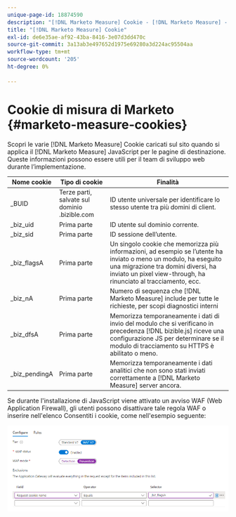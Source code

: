 ```yaml
---
unique-page-id: 18874590
description: "[!DNL Marketo Measure] Cookie - [!DNL Marketo Measure] - Documentazione del prodotto"
title: "[!DNL Marketo Measure] Cookie"
exl-id: de6e35ae-af92-43ba-8416-3e07d3dd470c
source-git-commit: 3a13ab3e497652d1975e69280a3d224ac95504aa
workflow-type: tm+mt
source-wordcount: '205'
ht-degree: 0%

---
```


# Cookie di misura di Marketo {#marketo-measure-cookies}

Scopri le varie [!DNL Marketo Measure] Cookie caricati sul sito quando si applica il [!DNL Marketo Measure] JavaScript per le pagine di destinazione. Queste informazioni possono essere utili per il team di sviluppo web durante l’implementazione.

| **Nome cookie** | **Tipo di cookie** | **Finalità** |
|---|---|---|
| _BUID | Terze parti, salvate sul dominio .bizible.com | ID utente universale per identificare lo stesso utente tra più domini di client. |
| _biz_uid | Prima parte | ID utente sul dominio corrente. |
| _biz_sid | Prima parte | ID sessione dell’utente. |
| _biz_flagsA | Prima parte | Un singolo cookie che memorizza più informazioni, ad esempio se l’utente ha inviato o meno un modulo, ha eseguito una migrazione tra domini diversi, ha inviato un pixel view-through, ha rinunciato al tracciamento, ecc. |
| _biz_nA | Prima parte | Numero di sequenza che [!DNL Marketo Measure] include per tutte le richieste, per scopi diagnostici interni |
| _biz_dfsA | Prima parte | Memorizza temporaneamente i dati di invio del modulo che si verificano in precedenza [!DNL bizible.js] riceve una configurazione JS per determinare se il modulo di tracciamento su HTTPS è abilitato o meno. |
| _biz_pendingA | Prima parte | Memorizza temporaneamente i dati analitici che non sono stati inviati correttamente a [!DNL Marketo Measure] server ancora. |

Se durante l&#39;installazione di JavaScript viene attivato un avviso WAF (Web Application Firewall), gli utenti possono disattivare tale regola WAF o inserire nell&#39;elenco Consentiti i cookie, come nell&#39;esempio seguente:

![](assets/marketo-measure-cookies-1.png)
